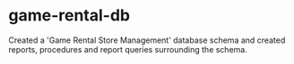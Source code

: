# game-rental-db
Created a 'Game Rental Store Management' database schema and created reports, procedures and report queries surrounding the schema.
